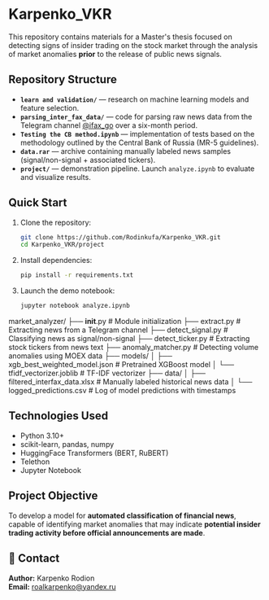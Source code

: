 # Karpenko_VKR

This repository contains materials for a Master's thesis focused on detecting signs of insider trading on the stock market through the analysis of market anomalies **prior** to the release of public news signals.

## Repository Structure

- **`learn and validation/`** — research on machine learning models and feature selection.
- **`parsing_inter_fax_data/`** — code for parsing raw news data from the Telegram channel [@ifax_go](https://t.me/ifax_go) over a six-month period.
- **`Testing the CB method.ipynb`** — implementation of tests based on the methodology outlined by the Central Bank of Russia (MR-5 guidelines).
- **`data.rar`** — archive containing manually labeled news samples (signal/non-signal + associated tickers).
- **`project/`** — demonstration pipeline. Launch `analyze.ipynb` to evaluate and visualize results.

## Quick Start

1. Clone the repository:
    ```bash
    git clone https://github.com/Rodinkufa/Karpenko_VKR.git
    cd Karpenko_VKR/project
    ```

2. Install dependencies:
    ```bash
    pip install -r requirements.txt
    ```

3. Launch the demo notebook:
    ```bash
    jupyter notebook analyze.ipynb
    ```

market_analyzer/
├── __init__.py                     # Module initialization
├── extract.py                      # Extracting news from a Telegram channel
├── detect_signal.py                # Classifying news as signal/non-signal
├── detect_ticker.py                # Extracting stock tickers from news text
├── anomaly_matcher.py               # Detecting volume anomalies using MOEX data
├── models/
│   ├── xgb_best_weighted_model.json   # Pretrained XGBoost model
│   └── tfidf_vectorizer.joblib        # TF-IDF vectorizer
├── data/
│   ├── filtered_interfax_data.xlsx    # Manually labeled historical news data
│   └── logged_predictions.csv         # Log of model predictions with timestamps



## Technologies Used

- Python 3.10+
- scikit-learn, pandas, numpy
- HuggingFace Transformers (BERT, RuBERT)
- Telethon
- Jupyter Notebook

## Project Objective

To develop a model for **automated classification of financial news**, capable of identifying market anomalies that may indicate **potential insider trading activity before official announcements are made**.

## 📎 Contact

**Author:** Karpenko Rodion  
**Email:** roalkarpenko@yandex.ru
